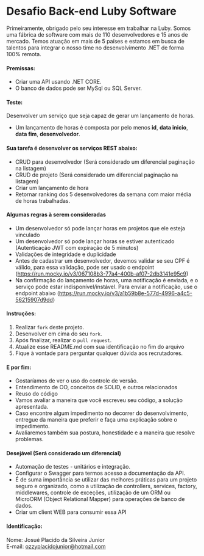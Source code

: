 # Desafio Back-end Luby Software

Primeiramente, obrigado pelo seu interesse em trabalhar na Luby. Somos uma fábrica de software com mais de 110 desenvolvedores e 15 anos de mercado. Temos atuação em mais de 5 países e estamos em busca de talentos para integrar o nosso time no desenvolvimento .NET de forma 100% remota.

#### Premissas:

- Criar uma API usando .NET CORE.
- O banco de dados pode ser MySql ou SQL Server.

#### Teste:

Desenvolver um serviço que seja capaz de gerar um lançamento de horas.

- Um lançamento de horas é composta por pelo menos **id**, **data inicio**, **data fim**, **desenvolvedor**.

#### Sua tarefa é desenvolver os serviços REST abaixo:

- CRUD para desenvolvedor (Será considerado um diferencial paginação na listagem)
- CRUD de projeto (Será considerado um diferencial paginação na listagem)
- Criar um lançamento de hora
- Retornar ranking dos 5 desenvolvedores da semana com maior média de horas trabalhadas.

#### Algumas regras à serem consideradas

- Um desenvolvedor só pode lançar horas em projetos que ele esteja vinculado
- Um desenvolvedor só pode lançar horas se estiver autenticado (Autenticação JWT com expiração de 5 minutos)
- Validações de integridade e duplicidade
- Antes de cadastrar um desenvolvedor, devemos validar se seu CPF é válido, para essa validação, pode ser usado o endpoint (https://run.mocky.io/v3/067108b3-77a4-400b-af07-2db3141e95c9)
- Na confirmação do lançamento de horas, uma notificação é enviada, e o serviço pode estar indisponível/instável. Para enviar a notificação, use o endpoint abaixo (https://run.mocky.io/v3/a1b59b8e-577d-4996-a4c5-56215907d9dd)

#### Instruções:

1. Realizar `fork` deste projeto.
2. Desenvolver em cima do seu `fork`.
3. Após finalizar, realizar o `pull request`.
4. Atualize esse README.md com sua identificação no fim do arquivo
5. Fique à vontade para perguntar qualquer dúvida aos recrutadores.

#### E por fim:

- Gostaríamos de ver o uso do controle de versão.
- Entendimento de OO, conceitos de SOLID, e outros relacionados
- Reuso do código
- Vamos avaliar a maneira que você escreveu seu código, a solução apresentada.
- Caso encontre algum impedimento no decorrer do desenvolvimento, entregue da maneira que preferir e faça uma explicação sobre o impedimento.
- Avaliaremos também sua postura, honestidade e a maneira que resolve problemas.

#### Desejável (Será considerado um diferencial)

- Automação de testes - unitários e integração.
- Configurar o Swagger para termos acesso a documentação da API.
- É de suma importância se utilizar das melhores práticas para um projeto seguro e organizado, como a utilização de controllers, services, factory, middlewares, controle de exceções, utilização de um ORM ou MicroORM (Object Relational Mapper) para operações de banco de dados.
- Criar um client WEB para consumir essa API

#### Identificação:

Nome: Josué Placido da Silveira Junior <br/>
E-mail: ozzyplacidojunior@hotmail.com
